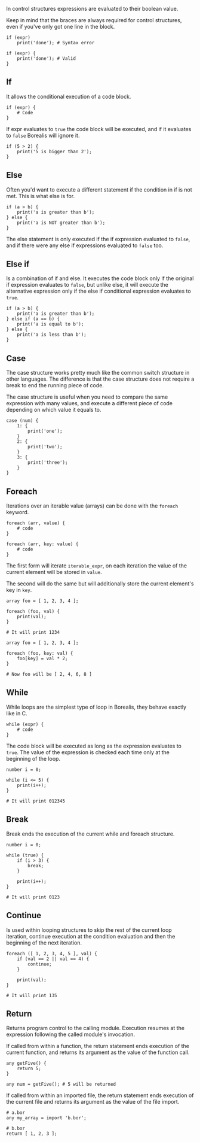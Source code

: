 In control structures expressions are evaluated to their boolean value.

Keep in mind that the braces are always required for control structures, even if you've only got one line in the block.

```borealis
if (expr)
    print('done'); # Syntax error

if (expr) {
    print('done'); # Valid
}
```

## If

It allows the conditional execution of a code block.

```borealis
if (expr) {
    # Code
}
```

If expr evaluates to `true` the code block will be executed, and if it evaluates to `false` Borealis will ignore it.

```borealis
if (5 > 2) {
    print('5 is bigger than 2');
}
```

## Else

Often you'd want to execute a different statement if the condition in if is not met. This is what else is for.

```borealis
if (a > b) {
    print('a is greater than b');
} else {
    print('a is NOT greater than b');
}
```

The else statement is only executed if the if expression evaluated to `false`, and if there were any else if expressions evaluated to `false` too.

## Else if

Is a combination of if and else. It executes the code block only if the original if expression evaluates to `false`, but unlike else, it will execute the alternative expression only if the else if conditional expression evaluates to `true`.

```borealis
if (a > b) {
    print('a is greater than b');
} else if (a == b) {
    print('a is equal to b');
} else {
    print('a is less than b');
}
```

## Case

The case structure works pretty much like the common switch structure in other languages. The difference is that the case structure does not require a break to end the running piece of code.

The case structure is useful when you need to compare the same expression with many values, and execute a different piece of code depending on which value it equals to.

```borealis
case (num) {
    1: {
        print('one');
    }
    2: {
        print('two');
    }
    3: {
        print('three');
    }
}
```

## Foreach

Iterations over an iterable value (arrays) can be done with the `foreach` keyword.

```borealis
foreach (arr, value) {
    # code
}

foreach (arr, key: value) {
    # code
}
```

The first form will iterate `iterable_expr`, on each iteration the value of the current element will be stored in `value`.

The second will do the same but will additionally store the current element's key in `key`.

```borealis
array foo = [ 1, 2, 3, 4 ];

foreach (foo, val) {
    print(val);
}

# It will print 1234
```

```borealis
array foo = [ 1, 2, 3, 4 ];

foreach (foo, key: val) {
    foo[key] = val * 2;
}

# Now foo will be [ 2, 4, 6, 8 ]
```

## While

While loops are the simplest type of loop in Borealis, they behave exactly like in C.

```borealis
while (expr) {
    # code
}
```

The code block will be executed as long as the expression evaluates to `true`.
The value of the expression is checked each time only at the beginning of the loop.

```borealis
number i = 0;

while (i <= 5) {
    print(i++);
}

# It will print 012345
```

## Break

Break ends the execution of the current while and foreach structure.

```borealis
number i = 0;

while (true) {
    if (i > 3) {
        break;
    }

    print(i++);
}

# It will print 0123
```

## Continue

Is used within looping structures to skip the rest of the current loop iteration, continue execution at the condition evaluation and then the beginning of the next iteration.

```borealis
foreach ([ 1, 2, 3, 4, 5 ], val) {
    if (val == 2 || val == 4) {
        continue;
    }

    print(val);
}

# It will print 135
```

## Return

Returns program control to the calling module. Execution resumes at the expression following the called module's invocation.

If called from within a function, the return statement ends execution of the current function, and returns its argument as the value of the function call.

```borealis
any getFive() {
    return 5;
}

any num = getFive(); # 5 will be returned
```

If called from within an imported file, the return statement ends execution of the current file and returns its argument as the value of the file import.

```borealis
# a.bor
any my_array = import 'b.bor';

# b.bor
return [ 1, 2, 3 ];
```

